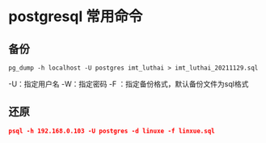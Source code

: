 
# postgresql 常用命令

## 备份

```bin
pg_dump -h localhost -U postgres imt_luthai > imt_luthai_20211129.sql
```
-U：指定用户名
-W：指定密码
-F ：指定备份格式，默认备份文件为sql格式

## 还原
```json
psql -h 192.168.0.103 -U postgres -d linuxe -f linxue.sql
```
